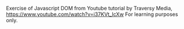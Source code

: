 Exercise of Javascript DOM from Youtube tutorial by Traversy Media, https://www.youtube.com/watch?v=i37KVt_IcXw
For learning purposes only.